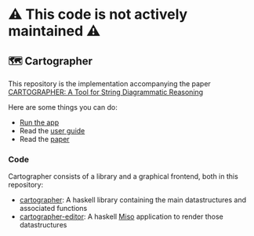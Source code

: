 # :warning: This code is not actively maintained :warning:

## 🗺️ Cartographer

This repository is the implementation accompanying the paper
[CARTOGRAPHER: A Tool for String Diagrammatic Reasoning](https://drops.dagstuhl.de/opus/volltexte/2019/11448/)

Here are some things you can do:

* [Run the app](http://cartographer.id/app/)
* Read the [user guide](http://cartographer.id/user-guide.html)
* Read the [paper](https://drops.dagstuhl.de/opus/volltexte/2019/11448/pdf/LIPIcs-CALCO-2019-20.pdf)

### Code

Cartographer consists of a library and a graphical frontend, both in this repository:

* [cartographer](./cartographer): A haskell library containing the main datastructures and associated functions
* [cartographer-editor](./cartographer-editor): A haskell [Miso](https://haskell-miso.org/) application to render those datastructures
